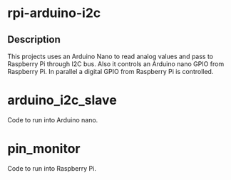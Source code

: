 # rpi-arduino-i2c

## Description
This projects uses an Arduino Nano to read analog values and pass to Raspberry Pi through I2C bus.
Also it controls an Arduino nano GPIO from Raspberry Pi.
In parallel a digital GPIO from Raspberry Pi is controlled.

# arduino_i2c_slave
Code to run into Arduino nano.

# pin_monitor
Code to run into Raspberry Pi.
